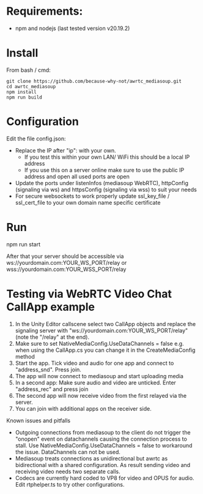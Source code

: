 # Requirements:
* npm and nodejs (last tested version v20.19.2)

# Install

From bash / cmd:

    git clone https://github.com/because-why-not/awrtc_mediasoup.git
    cd awrtc_mediasoup
    npm install
    npm run build


# Configuration

Edit the file config.json:
* Replace the IP after "ip": with your own.
  * If you test this within your own LAN/ WiFi this should be a local IP address
  * If you use this on a server online make sure to use the public IP address and open all used ports are open
* Update the ports under listenInfos (mediasoup WebRTC), httpConfig (signaling via ws) and httpsConfig (signaling via wss) to suit your needs
* For secure websockets to work properly update ssl_key_file / ssl_cert_file to your own domain name specific certificate


# Run

npm run start 

After that your server should be accessible via 
ws://yourdomain.com:YOUR_WS_PORT/relay
or wss://yourdomain.com:YOUR_WSS_PORT/relay 


# Testing via WebRTC Video Chat CallApp example

1. In the Unity Editor callscene select two CallApp objects and replace the signaling server with "ws://yourdomain.com:YOUR_WS_PORT/relay" (note the "/relay" at the end). 
2. Make sure to set NativeMediaConfig.UseDataChannels = false e.g. when using the CallApp.cs you can change it in the CreateMediaConfig method
3. Start the app. Tick video and audio for one app and connect to "address_snd". Press join.
4. The app will now connect to mediasoup and start uploading media
5. In a second app: Make sure audio and video are unticked. Enter "address_rec" and press join
6. The second app will now receive video from the first relayed via the server. 
7. You can join with additional apps on the receiver side. 


Known issues and pitfalls

* Outgoing connections from mediasoup to the client do not trigger the "onopen" event on datachannels causing the connection process to stall. Use NativeMediaConfig.UseDataChannels = false to workaround the issue. DataChannels can not be used.
* Mediasoup treats connections as unidirectional but awrtc as bidirectional with a shared configuration. As result sending video and receiving video needs two separate calls.
* Codecs are currently hard coded to VP8 for video and OPUS for audio. Edit rtphelper.ts to try other configurations.
  



